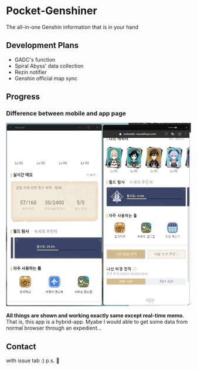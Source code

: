 # Pocket-Genshiner
The all-in-one Genshin information that is in your hand



## Development Plans
- GADC's function
- Spiral Abyss' data collection
- Rezin notifier
- Genshin official map sync

## Progress

### Difference between mobile and app page
<img src="https://github.com/ForestHouse2316/Pocket-Genshiner/blob/main/Document/diff_btw_app&mobile.png?raw=true" height="500px"/>

__All things are shown and working exactly same except real-time memo.__\
That is, this app is a hybrid-app.
Myabe I would able to get some data from normal browser through an expedient...

## Contact
with issue tab :)
p.s. 🤔
